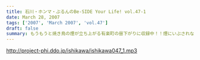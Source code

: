 ```yaml
---
title: 石川・ホンマ・ぶるんのBe-SIDE Your Life! vol.47-1
date: March 28, 2007
tags: ['2007', 'March 2007', 'vol.47']
draft: false
summary: もうもうと焼き鳥の煙が立ち上がる有楽町の昼下がりに収録中！！煙にいぶされながら、今日は「お昼」にスタジオイン！それでも、テンションは「深夜」な御三組です。パリーグも開幕し、野球ニートの活動は俄然活発化するばかりであります〜〜。NAMAE
---
```


http://project-phi.ddo.jp/ishikawa/ishikawa047_1.mp3
